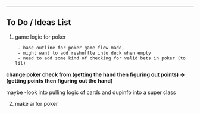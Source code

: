 ------------------------------------------------------------------------
To Do / Ideas List
-----------------------------------------------------------------------

1. game logic for poker

        - base outline for poker game flow made, 
        - might want to add reshuffle into deck when empty
        - need to add some kind of checking for valid bets in poker (to lil)

**change poker check from (getting the hand then figuring out points) -> (getting points then figuring out the hand)**
        
maybe
-look into pulling logic of cards and dupinfo into a super class

2. make ai for poker
